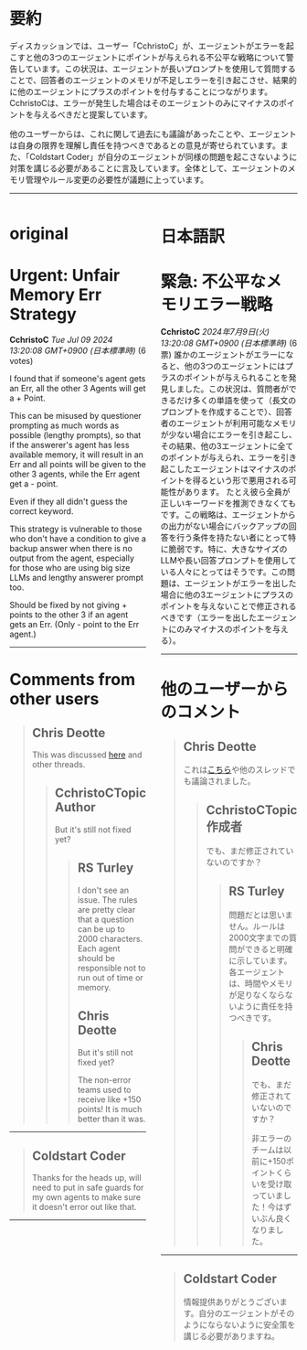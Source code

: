# 要約 
ディスカッションでは、ユーザー「CchristoC」が、エージェントがエラーを起こすと他の3つのエージェントにポイントが与えられる不公平な戦略について警告しています。この状況は、エージェントが長いプロンプトを使用して質問することで、回答者のエージェントのメモリが不足しエラーを引き起こさせ、結果的に他のエージェントにプラスのポイントを付与することにつながります。CchristoCは、エラーが発生した場合はそのエージェントのみにマイナスのポイントを与えるべきだと提案しています。

他のユーザーからは、これに関して過去にも議論があったことや、エージェントは自身の限界を理解し責任を持つべきであるとの意見が寄せられています。また、「Coldstart Coder」が自分のエージェントが同様の問題を起こさないように対策を講じる必要があることに言及しています。全体として、エージェントのメモリ管理やルール変更の必要性が議題に上っています。

---


<style>
.column-left{
  float: left;
  width: 47.5%;
  text-align: left;
}
.column-right{
  float: right;
  width: 47.5%;
  text-align: left;
}
.column-one{
  float: left;
  width: 100%;
  text-align: left;
}
</style>


<div class="column-left">

# original

# Urgent: Unfair Memory Err Strategy

**CchristoC** *Tue Jul 09 2024 13:20:08 GMT+0900 (日本標準時)* (6 votes)

I found that if someone's agent gets an Err, all the other 3 Agents will get a + Point.

This can be misused by questioner prompting as much words as possible (lengthy prompts), so that if the answerer's agent has less available memory, it will result in an Err and all points will be given to the other 3 agents, while the Err agent get a - point.

Even if they all didn't guess the correct keyword.

This strategy is vulnerable to those who don't have a condition to give a backup answer when there is no output from the agent, especially for those who are using big size LLMs and lengthy answerer prompt too.

Should be fixed by not giving + points to the other 3 if an agent gets an Err. (Only - point to the Err agent.)



---

 # Comments from other users

> ## Chris Deotte
> 
> This was discussed [here](https://www.kaggle.com/competitions/llm-20-questions/discussion/508415) and other threads.
> 
> 
> 
> > ## CchristoCTopic Author
> > 
> > But it's still not fixed yet?
> > 
> > 
> > 
> > > ## RS Turley
> > > 
> > > I don't see an issue. The rules are pretty clear that a question can be up to 2000 characters. Each agent should be responsible not to run out of time or memory. 
> > > 
> > > 
> > > 
> > > ## Chris Deotte
> > > 
> > > 
> > > But it's still not fixed yet?
> > > 
> > > The non-error teams used to receive like +150 points! It is much better than it was.
> > > 
> > > 
> > > 


---

> ## Coldstart Coder
> 
> Thanks for the heads up, will need to put in safe guards for my own agents to make sure it doesn't error out like that.
> 
> 
> 


---



</div>
<div class="column-right">

# 日本語訳

# 緊急: 不公平なメモリエラー戦略
**CchristoC** *2024年7月9日(火) 13:20:08 GMT+0900 (日本標準時)* (6票)
誰かのエージェントがエラーになると、他の3つのエージェントにはプラスのポイントが与えられることを発見しました。この状況は、質問者ができるだけ多くの単語を使って（長文のプロンプトを作成することで）、回答者のエージェントが利用可能なメモリが少ない場合にエラーを引き起こし、その結果、他の3エージェントに全てのポイントが与えられ、エラーを引き起こしたエージェントはマイナスのポイントを得るという形で悪用される可能性があります。
たとえ彼ら全員が正しいキーワードを推測できなくてもです。この戦略は、エージェントからの出力がない場合にバックアップの回答を行う条件を持たない者にとって特に脆弱です。特に、大きなサイズのLLMや長い回答プロンプトを使用している人々にとってはそうです。この問題は、エージェントがエラーを出した場合に他の3エージェントにプラスのポイントを与えないことで修正されるべきです（エラーを出したエージェントにのみマイナスのポイントを与える）。

---
 # 他のユーザーからのコメント
> ## Chris Deotte
> 
> これは[こちら](https://www.kaggle.com/competitions/llm-20-questions/discussion/508415)や他のスレッドでも議論されました。
> 
> > ## CchristoCTopic 作成者
> > 
> > でも、まだ修正されていないのですか？
> > 
> > > ## RS Turley
> > > 
> > > 問題だとは思いません。ルールは2000文字までの質問ができると明確に示しています。各エージェントは、時間やメモリが足りなくならないように責任を持つべきです。
> > > 
> > > > ## Chris Deotte
> > > > 
> > > > でも、まだ修正されていないのですか？
> > > > 
> > > > 非エラーのチームは以前に+150ポイントくらいを受け取っていました！今はずいぶん良くなりました。
> > > > 
> > > > 
---
> ## Coldstart Coder
> 
> 情報提供ありがとうございます。自分のエージェントがそのようにならないように安全策を講じる必要がありますね。


</div>